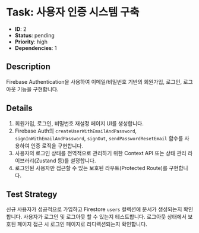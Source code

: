 # Task: 사용자 인증 시스템 구축

- **ID**: 2
- **Status**: pending
- **Priority**: high
- **Dependencies**: 1

## Description
Firebase Authentication을 사용하여 이메일/비밀번호 기반의 회원가입, 로그인, 로그아웃 기능을 구현합니다.

## Details
1. 회원가입, 로그인, 비밀번호 재설정 페이지 UI를 생성합니다.
2. Firebase Auth의 `createUserWithEmailAndPassword`, `signInWithEmailAndPassword`, `signOut`, `sendPasswordResetEmail` 함수를 사용하여 인증 로직을 구현합니다.
3. 사용자의 로그인 상태를 전역적으로 관리하기 위한 Context API 또는 상태 관리 라이브러리(Zustand 등)를 설정합니다.
4. 로그인된 사용자만 접근할 수 있는 보호된 라우트(Protected Route)를 구현합니다.

## Test Strategy
신규 사용자가 성공적으로 가입하고 Firestore `users` 컬렉션에 문서가 생성되는지 확인합니다. 사용자가 로그인 및 로그아웃 할 수 있는지 테스트합니다. 로그아웃 상태에서 보호된 페이지 접근 시 로그인 페이지로 리디렉션되는지 확인합니다. 